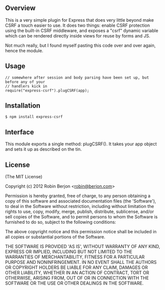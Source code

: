 
## Overview

This is a very simple plugin for Express that does very little beyond make CSRF a touch
easier to use. It does two things: enable CSRF protection using the built-in CSRF middleware,
and exposes a "csrf" dynamic variable which can be rendered directly inside views for reuse
by forms and JS.

Not much really, but I found myself pasting this code over and over again, hence the module.

## Usage

    // somewhere after session and body parsing have been set up, but before any of your
    // handlers kick in
    require("express-csrf").plugCSRF(app);
    

## Installation

    $ npm install express-csrf

## Interface

This module exports a single method: plugCSRF(). It takes your app object and sets it
up as described on the tin.

## License 

(The MIT License)

Copyright (c) 2012 Robin Berjon &lt;robin@berjon.com&gt;

Permission is hereby granted, free of charge, to any person obtaining
a copy of this software and associated documentation files (the
'Software'), to deal in the Software without restriction, including
without limitation the rights to use, copy, modify, merge, publish,
distribute, sublicense, and/or sell copies of the Software, and to
permit persons to whom the Software is furnished to do so, subject to
the following conditions:

The above copyright notice and this permission notice shall be
included in all copies or substantial portions of the Software.

THE SOFTWARE IS PROVIDED 'AS IS', WITHOUT WARRANTY OF ANY KIND,
EXPRESS OR IMPLIED, INCLUDING BUT NOT LIMITED TO THE WARRANTIES OF
MERCHANTABILITY, FITNESS FOR A PARTICULAR PURPOSE AND NONINFRINGEMENT.
IN NO EVENT SHALL THE AUTHORS OR COPYRIGHT HOLDERS BE LIABLE FOR ANY
CLAIM, DAMAGES OR OTHER LIABILITY, WHETHER IN AN ACTION OF CONTRACT,
TORT OR OTHERWISE, ARISING FROM, OUT OF OR IN CONNECTION WITH THE
SOFTWARE OR THE USE OR OTHER DEALINGS IN THE SOFTWARE.
